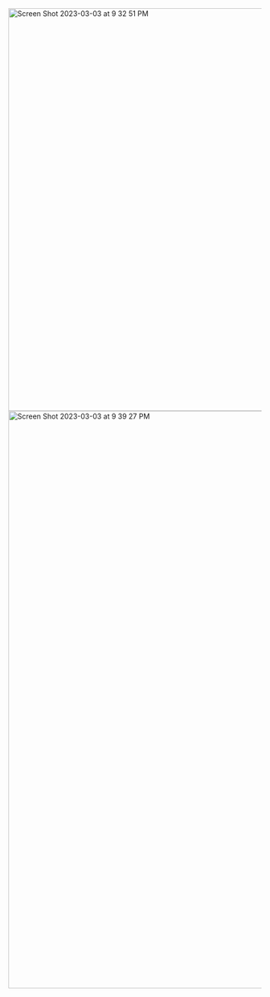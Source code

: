 <img width="802" alt="Screen Shot 2023-03-03 at 9 32 51 PM" src="https://user-images.githubusercontent.com/73077953/222877996-387d4642-b1bb-49db-9c47-c3de7273f1d2.png">

<img width="1150" alt="Screen Shot 2023-03-03 at 9 39 27 PM" src="https://user-images.githubusercontent.com/73077953/222878190-a555f837-40c1-4485-8212-a2770a5f19a2.png">
